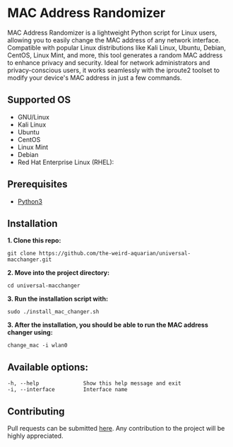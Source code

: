# MAC Address Randomizer

MAC Address Randomizer is a lightweight Python script for Linux users, allowing you to easily change the MAC address of any network interface. Compatible with popular Linux distributions like Kali Linux, Ubuntu, Debian, CentOS, Linux Mint, and more, this tool generates a random MAC address to enhance privacy and security. Ideal for network administrators and privacy-conscious users, it works seamlessly with the iproute2 toolset to modify your device's MAC address in just a few commands.


## Supported OS
- GNU/Linux
- Kali Linux
- Ubuntu
- CentOS
- Linux Mint
- Debian
- Red Hat Enterprise Linux (RHEL): 

## Prerequisites
- [Python3](https://www.python.org/downloads/)



## Installation
**1. Clone this repo:**
```
git clone https://github.com/the-weird-aquarian/universal-macchanger.git
```

**2. Move into the project directory:**
```
cd universal-macchanger
```

**3. Run the installation script with:**
```
sudo ./install_mac_changer.sh
```

**3. After the installation, you should be able to run the MAC address changer using:**
```
change_mac -i wlan0
```

## Available options:
```
-h, --help              Show this help message and exit
-i, --interface         Interface name
```

## Contributing
Pull requests can be submitted [here](https://github.com/the-weird-aquarian/universal-macchanger/pulls). Any contribution to the project will be highly appreciated.
